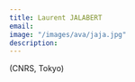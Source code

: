 ```yaml
---
title: Laurent JALABERT
email: 
image: "/images/ava/jaja.jpg"
description:  
---
```


(CNRS, Tokyo)
